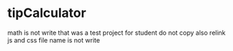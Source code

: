 # tipCalculator
math is not write that was a test project for student do not copy
also relink js and css file name is not write
